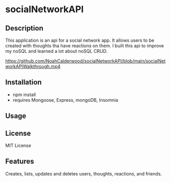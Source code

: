 # socialNetworkAPI

## Description

This application is an api for a social network app. It allows users to be created with thoughts tha have reactions on them. I built this api to improve my noSQL and learned a lot about noSQL CRUD. 

https://github.com/NoahCalderwood/socialNetworkAPI/blob/main/socialNetworkAPIWalkthrough.mp4

## Installation

- npm install
- requires Mongoose, Express, mongoDB, Insomnia
## Usage



## License

MIT License

## Features

Creates, lists, updates and deletes users, thoughts, reactions, and friends.

